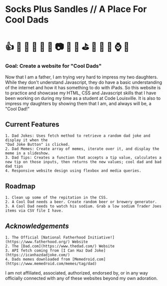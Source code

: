 # **Socks Plus Sandles // A Place For Cool Dads**  
# :thumbsup: :hammer: :necktie: :walking: :beers: :doughnut: :camera: :briefcase: :wrench: :golf: :punch: :older_man: :dog: :watch: :hamburger:

### Goal: Create a website for "Cool Dads"
Now that I am a father, I am trying very hard to impress my two daughters. While they don't understand Javascript, they do have a basic understanding of the internet and how it has something to do with iPads. So this website is to practice and showcase my HTML, CSS and Javascript skills that I have been working on during my time as a student at Code Louisville. It is also to impress my daughters by showing them that I am, and always will be, a "Cool Dad!"   

## Current Features 
    1. Dad Jokes: Uses fetch method to retrieve a random dad joke and display it when the 
    "Dad Joke Button" is clicked.
    2. Dad Memes: Create array of memes, iterate over it, and display the meme in a slideshow. 
    3. Dad Tips: Creates a function that accepts a tip value, calculates a new tip on those inputs, then returns the new values; cool dad and bad dad tips
    4. Responsive website design using flexbox and media queries.

## Roadmap
    1. Clean up some of the repitation in the CSS. 
    2. A Cool Dad needs a beer. Create random beer or brewery generator.
    3. A Cool Dad needs to watch his sodium. Grab a low sodium Trader Joes items via CSV file I have.

## *Acknowledgements*
    1. The Official [National Fatherhood Initiative!](https://www.fatherhood.org/) Website 
    2. The [Dad.com](https://www.thedad.com/) Website
    3. API fetch coming from [I Can Haz Dad Joke](https://icanhazdadjoke.com/)
    4. Dads memes downloaded from [Memedroid.com](https://www.memedroid.com/memes/tag/dad)

I am not affiliated, associated, authorized, endorsed by, or in any way officially connected with any of these websites beyond my own adoration.